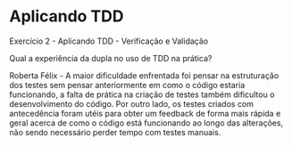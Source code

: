 # Aplicando TDD 
 
Exercício 2 - Aplicando TDD - Verificação e Validação

Qual a experiência da dupla no uso de TDD na prática?

Roberta Félix - A maior dificuldade enfrentada foi pensar na estruturação dos testes sem pensar anteriormente em como o código estaria funcionando, a falta de prática na criação de testes também dificultou o desenvolvimento do código. Por outro lado, os testes criados com antecedência foram utéis para obter um feedback de forma mais rápida e geral acerca de como o código está funcionando ao longo das alterações, não sendo necessário perder tempo com testes manuais.
